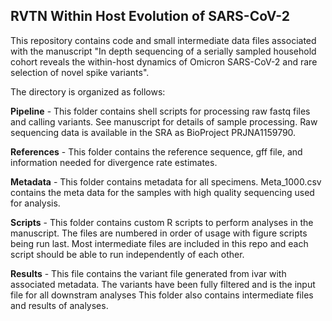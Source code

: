 RVTN Within Host Evolution of SARS-CoV-2
--
This repository contains code and small intermediate data files associated with the manuscript "In depth sequencing of a serially sampled household cohort reveals the within-host dynamics of Omicron SARS-CoV-2 and rare selection of novel spike variants". 

The directory is organized as follows:

**Pipeline** -  This folder contains shell scripts for processing raw fastq files and calling variants. See manuscript for details of sample processing.  Raw sequencing data is available in the SRA as BioProject PRJNA1159790.  

**References** - This folder contains the reference sequence, gff file, and information needed for divergence rate estimates. 

**Metadata** - This folder contains metadata for all specimens. Meta_1000.csv contains the meta data for the samples with high quality sequencing used for analysis. 

**Scripts** - This folder contains custom R scripts to perform analyses in the manuscript. The files are numbered in order of usage with figure scripts being run last. Most intermediate files are included in this repo and each script should be able to run independently of each other. 

**Results** - This file contains the variant file generated from ivar with associated metadata. The variants have been fully filtered and is the input file for all downstram analyses
This folder also contains intermediate files and results of analyses. 
